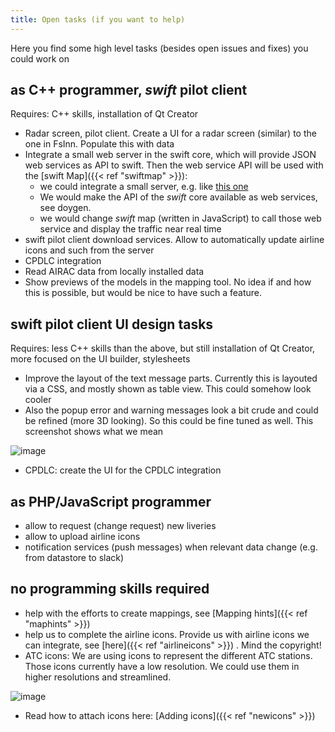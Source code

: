 ```yaml
---
title: Open tasks (if you want to help)
---
```


Here you find some high level tasks (besides open issues and fixes) you
could work on

## as C++ programmer, *swift* pilot client


Requires: C++ skills, installation of Qt Creator

- Radar screen, pilot client. Create a UI for a radar screen (similar) to the one in FsInn. Populate this with data
- Integrate a small web server in the swift core, which will provide JSON web services as API to swift. Then the web service API will be used with the [swift Map]({{< ref "swiftmap" >}}):
    - we could integrate a small server, e.g. like [this one](http://stefanfrings.de/qtwebapp/tutorial/index.html)
    - We would make the API of the *swift* core available as web services, see doygen.
    - we would change *swift* map (written in JavaScript) to call those web service and display the traffic near real time
- swift pilot client download services. Allow to automatically update airline icons and such from the server
- CPDLC integration
- Read AIRAC data from locally installed data
- Show previews of the models in the mapping tool. No idea if and how this is possible, but would be nice to have such a feature.

## swift pilot client UI design tasks

Requires: less C++ skills than the above, but still installation of Qt
Creator, more focused on the UI builder, stylesheets

- Improve the layout of the text message parts. Currently this is layouted via a CSS, and mostly shown as table view. This could somehow look cooler
- Also the popup error and warning messages look a bit crude and could be refined (more 3D looking). So this could be fine tuned as well. This screenshot shows what we mean

![image](http://img.swift-project.org/PopUpErrorMessage.png)

- CPDLC: create the UI for the CPDLC integration

## as PHP/JavaScript programmer


- allow to request (change request) new liveries
- allow to upload airline icons
- notification services (push messages) when relevant data change (e.g. from datastore to slack)

## no programming skills required

- help with the efforts to create mappings, see [Mapping hints]({{< ref "maphints" >}})
- help us to complete the airline icons. Provide us with airline icons we can integrate, see [here]({{< ref "airlineicons" >}}) . Mind the copyright!
- ATC icons: We are using icons to represent the different ATC stations. Those icons currently have a low resolution. We could use them in higher resolutions and streamlined.

![image](http://img.swift-project.org/ATC_icons.png)

-   Read how to attach icons here: [Adding icons]({{< ref "newicons" >}})
